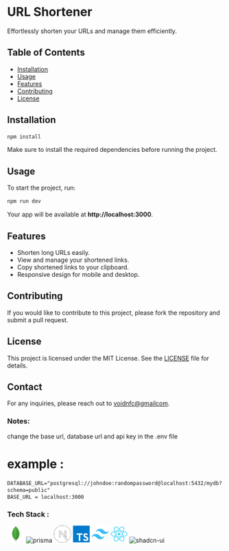 # URL Shortener

Effortlessly shorten your URLs and manage them efficiently.

## Table of Contents

-   [Installation](#installation)
-   [Usage](#usage)
-   [Features](#features)
-   [Contributing](#contributing)
-   [License](#license)

## Installation

```bash
npm install
```

Make sure to install the required dependencies before running the project.

## Usage

To start the project, run:

```bash
npm run dev
```

Your app will be available at **http://localhost:3000**.

## Features

-   Shorten long URLs easily.
-   View and manage your shortened links.
-   Copy shortened links to your clipboard.
-   Responsive design for mobile and desktop.

## Contributing

If you would like to contribute to this project, please fork the repository and
submit a pull request.

## License

This project is licensed under the MIT License. See the [LICENSE](LICENSE) file
for details.

## Contact

For any inquiries, please reach out to
[voidnfc@gmailcom](mailto:voidnfc@gmailcom).

### Notes:

change the base url, database url and api key in the .env file

# example :

```
DATABASE_URL="postgresql://johndoe:randompassword@localhost:5432/mydb?schema=public"
BASE_URL = localhost:3000
```

### Tech Stack :

<p> <img src="https://raw.githubusercontent.com/devicons/devicon/master/icons/mongodb/mongodb-original.svg" alt="mongodb" width="40" height="40"/> <img src="https://cdn-icons-png.flaticon.com/128/7531/7531781.png" alt="prisma" width="40" height="40"/> <img src="https://raw.githubusercontent.com/devicons/devicon/master/icons/nextjs/nextjs-line.svg" alt="nextjs" width="40" height="40"/> <img src="https://raw.githubusercontent.com/devicons/devicon/master/icons/typescript/typescript-original.svg" alt="typescript" width="40" height="40"/> <img src="https://raw.githubusercontent.com/devicons/devicon/master/icons/tailwindcss/tailwindcss-original.svg" alt="tailwindcss" width="40" height="40"/> <img src="https://raw.githubusercontent.com/devicons/devicon/master/icons/react/react-original.svg" alt="shadcn-ui" width="40" height="40"/> <img src="https://seeklogo.com/images/S/shadcn-ui-logo-EF735EC0E5-seeklogo.com.png?v=638421451470000000" alt="shadcn-ui" width="40" height="40"/> </p>
